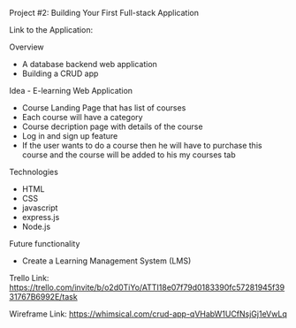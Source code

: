 Project #2: Building Your First Full-stack Application

Link to the Application: 

Overview
- A database backend web application
- Building a CRUD app

Idea - E-learning Web Application 
- Course Landing Page that has list of courses 
- Each course will have a category
- Course decription page with details of the course 
- Log in and sign up feature
- If the user wants to do a course then he will have to purchase this course and the course will be added to his my courses tab

Technologies
- HTML
- CSS
- javascript
- express.js
- Node.js 

Future functionality 
- Create a Learning Management System (LMS)


Trello Link: https://trello.com/invite/b/o2d0TiYo/ATTI18e07f79d0183390fc57281945f3931767B6992E/task 

Wireframe Link: https://whimsical.com/crud-app-qVHabW1UCfNsjGj1eVwLq
